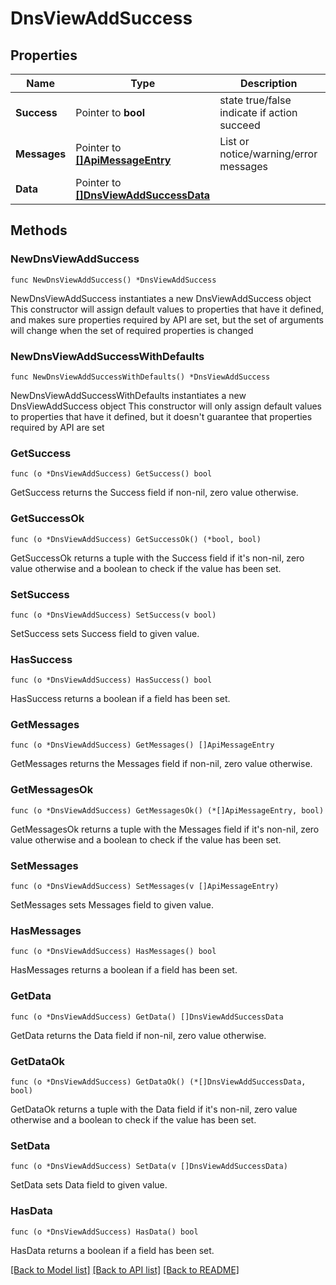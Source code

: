 # DnsViewAddSuccess

## Properties

Name | Type | Description | Notes
------------ | ------------- | ------------- | -------------
**Success** | Pointer to **bool** | state true/false indicate if action succeed | [optional] 
**Messages** | Pointer to [**[]ApiMessageEntry**](ApiMessageEntry.md) | List or notice/warning/error messages | [optional] 
**Data** | Pointer to [**[]DnsViewAddSuccessData**](DnsViewAddSuccessData.md) |  | [optional] 

## Methods

### NewDnsViewAddSuccess

`func NewDnsViewAddSuccess() *DnsViewAddSuccess`

NewDnsViewAddSuccess instantiates a new DnsViewAddSuccess object
This constructor will assign default values to properties that have it defined,
and makes sure properties required by API are set, but the set of arguments
will change when the set of required properties is changed

### NewDnsViewAddSuccessWithDefaults

`func NewDnsViewAddSuccessWithDefaults() *DnsViewAddSuccess`

NewDnsViewAddSuccessWithDefaults instantiates a new DnsViewAddSuccess object
This constructor will only assign default values to properties that have it defined,
but it doesn't guarantee that properties required by API are set

### GetSuccess

`func (o *DnsViewAddSuccess) GetSuccess() bool`

GetSuccess returns the Success field if non-nil, zero value otherwise.

### GetSuccessOk

`func (o *DnsViewAddSuccess) GetSuccessOk() (*bool, bool)`

GetSuccessOk returns a tuple with the Success field if it's non-nil, zero value otherwise
and a boolean to check if the value has been set.

### SetSuccess

`func (o *DnsViewAddSuccess) SetSuccess(v bool)`

SetSuccess sets Success field to given value.

### HasSuccess

`func (o *DnsViewAddSuccess) HasSuccess() bool`

HasSuccess returns a boolean if a field has been set.

### GetMessages

`func (o *DnsViewAddSuccess) GetMessages() []ApiMessageEntry`

GetMessages returns the Messages field if non-nil, zero value otherwise.

### GetMessagesOk

`func (o *DnsViewAddSuccess) GetMessagesOk() (*[]ApiMessageEntry, bool)`

GetMessagesOk returns a tuple with the Messages field if it's non-nil, zero value otherwise
and a boolean to check if the value has been set.

### SetMessages

`func (o *DnsViewAddSuccess) SetMessages(v []ApiMessageEntry)`

SetMessages sets Messages field to given value.

### HasMessages

`func (o *DnsViewAddSuccess) HasMessages() bool`

HasMessages returns a boolean if a field has been set.

### GetData

`func (o *DnsViewAddSuccess) GetData() []DnsViewAddSuccessData`

GetData returns the Data field if non-nil, zero value otherwise.

### GetDataOk

`func (o *DnsViewAddSuccess) GetDataOk() (*[]DnsViewAddSuccessData, bool)`

GetDataOk returns a tuple with the Data field if it's non-nil, zero value otherwise
and a boolean to check if the value has been set.

### SetData

`func (o *DnsViewAddSuccess) SetData(v []DnsViewAddSuccessData)`

SetData sets Data field to given value.

### HasData

`func (o *DnsViewAddSuccess) HasData() bool`

HasData returns a boolean if a field has been set.


[[Back to Model list]](../README.md#documentation-for-models) [[Back to API list]](../README.md#documentation-for-api-endpoints) [[Back to README]](../README.md)


